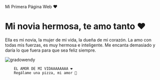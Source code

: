 <!DOCTYPE html>
<html lang="es-ES">
<head>
    <meta charset="UTF-8">
    <meta name="viewport" content="width=device-width, initial-scale=1.0">
    Mi Primera Página Web ❤️
    <link rel="stylesheet" href="style.css">
</head>
<body>
    <div class="contenedor">
        <h1>Mi novia hermosa, te amo tanto ❤️</h1>
        <p>
            Ella es mi novia, la mujer de mi vida, la dueña de mi corazón.  
            La amo con todas mis fuerzas, es muy hermosa e inteligente.  
            Me encanta demasiado y daría lo que fuera para que sea feliz siempre.
        </p>

        
![gradowendy](https://github.com/user-attachments/assets/b208f8a2-ea43-4fd2-bad5-7870b042c843)

        EL AMOR DE MI VIDAAAAAAAA ❤️
        Regálame una pizza, mi amor 🍕


